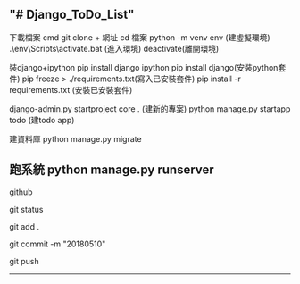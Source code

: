 "# Django_ToDo_List" 
----------------------------------------------------------------
下載檔案
cmd git clone + 網址
cd 檔案
python -m venv env (建虛擬環境)
.\env\Scripts\activate.bat (進入環境)
deactivate(離開環境)

裝django+ipython
pip install django ipython
pip install django(安裝python套件)
pip freeze > ./requirements.txt(寫入已安裝套件)
pip install -r requirements.txt (安裝已安裝套件)


django-admin.py startproject core . (建新的專案)
python manage.py startapp todo (建todo app)

建資料庫
python manage.py migrate

跑系統
python manage.py runserver
----------------------------------------------------------------
github

git status

git add . 

git commit -m "20180510"

git push

----------------------------------------------------------------
